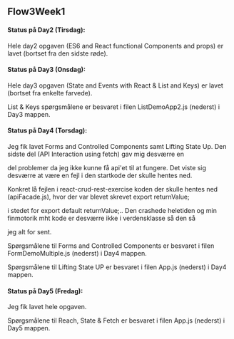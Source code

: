 ## Flow3Week1 

#### Status på Day2 (Tirsdag):

Hele day2 opgaven (ES6 and React functional Components and props) er lavet (bortset fra den sidste røde).

#### Status på Day3 (Onsdag):

 Hele day3 opgaven (State and Events with React & List and Keys) er lavet (bortset fra enkelte farvede).
 
 List & Keys spørgsmålene er besvaret i filen ListDemoApp2.js (nederst) i Day3 mappen.
 
#### Status på Day4 (Torsdag):

Jeg fik lavet Forms and Controlled Components samt Lifting State Up. Den sidste del (API Interaction using fetch)  gav mig desværre en 

del problemer da jeg ikke kunne få api'et til at fungere. Det viste sig desværre at være en fejl i den startkode der skulle hentes ned. 

Konkret lå fejlen i react-crud-rest-exercise koden der skulle hentes ned (apiFacade.js), hvor der var blevet skrevet export returnValue;

i stedet for export default returnValue;.. Den crashede heletiden og min finmotorik mht kode er desværre ikke i verdensklasse så den så 

jeg alt for sent.

Spørgsmålene til Forms and Controlled Components er besvaret i filen FormDemoMultiple.js (nederst) i Day4 mappen.

Spørgsmålene til Lifting State UP er besvaret i filen App.js (nederst) i Day4 mappen.

#### Status på Day5 (Fredag):

Jeg fik lavet hele opgaven.

Spørgsmålene til Reach, State & Fetch er besvaret i filen App.js (nederst) i Day5 mappen.











